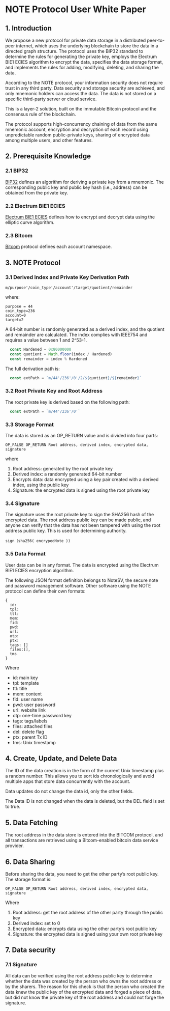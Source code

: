 # NOTE Protocol User White Paper

## 1. Introduction

We propose a new protocol for private data storage in a distributed peer-to-peer internet, which uses the underlying blockchain to store the data in a directed graph structure. The protocol uses the BIP32 standard to determine the rules for generating the private key, employs the Electrum BIE1 ECIES algorithm to encrypt the data, specifies the data storage format, and implements the rules for adding, modifying, deleting, and sharing the data.

According to the NOTE protocol, your information security does not require trust in any third party. Data security and storage security are achieved, and only mnemonic holders can access the data. The data is not stored on a specific third-party server or cloud service.

This is a layer-2 solution, built on the immutable Bitcoin protocol and the consensus rule of the blockchain.

The protocol supports high-concurrency chaining of data from the same mnemonic account, encryption and decryption of each record using unpredictable random public-private keys, sharing of encrypted data among multiple users, and other features.

## 2. Prerequisite Knowledge
### 2.1 BIP32

[BIP32](https://github.com/bitcoin/bips/blob/master/bip-0032.mediawiki) defines an algorithm for deriving a private key from a mnemonic. The corresponding public key and public key hash (i.e., address) can be obtained from the private key.

### 2.2 Electrum BIE1 ECIES

[Electrum BIE1 ECIES](https://github.com/benw46/BIE1) defines how to encrypt and decrypt data using the elliptic curve algorithm.

### 2.3 Bitcom

[Bitcom](https://bitcom.planaria.network/#/?id=bitcom) protocol defines each account namespace.

## 3. NOTE Protocol
### 3.1 Derived Index and Private Key Derivation Path

```plain
m/purpose'/coin_type'/account'/target/quotient/remainder
```
where:

```plain
purpose = 44
coin_type=236
account=0
target=2
```
A 64-bit number is randomly generated as a derived index, and the quotient and remainder are calculated. The index complies with IEEE754 and requires a value between 1 and 2^53-1.

```javascript
  const Hardened = 0x80000000
  const quotient = Math.floor(index / Hardened)
  const remainder = index % Hardened
```
The full derivation path is:
```javascript
  const extPath = `m/44'/236'/0'/2/${quotient}/${remainder}`
```
### 3.2 Root Private Key and Root Address

The root private key is derived based on the following path:

```javascript
  const extPath = `m/44'/236'/0'`
```
### 3.3 Storage Format

The data is stored as an OP_RETURN value and is divided into four parts:

```plain
OP_FALSE OP_RETURN Root address, derived index, encrypted data, signature
```
where 

1. Root address: generated by the root private key
2. Derived index: a randomly generated 64-bit number
3. Encrypts data: data encrypted using a key pair created with a derived index, using the public key
4. Signature: the encrypted data is signed using the root private key

### 3.4 Signature

The signature uses the root private key to sign the SHA256 hash of the encrypted data. The root address public key can be made public, and anyone can verify that the data has not been tampered with using the root address public key. This is used for determining authority.

```plain
sign（sha256( encrypedNote ))
```
### 3.5 Data Format

User data can be in any format. The data is encrypted using the Electrum BIE1 ECIES encryption algorithm.

The following JSON format definition belongs to NoteSV, the secure note and password management software. Other software using the NOTE protocol can define their own formats:


```plain
{
  id:
  tpl:
  ttl:
  mem:
  fid:
  pwd:
  url:
  otp:
  ptx:
  tags: []
  files:[],
  tms
}
```

Where

* id: main key
* tpl: template
* ttl: title
* mem: content
* fid: user name
* pwd: user password
* url: website link
* otp: one-time password key
* tags: tags/labels
* files: attached files
* del: delete flag
* ptx: parent Tx ID
* tms: Unix timestamp

## 4. Create, Update, and Delete Data

The ID of the data creation is in the form of the current Unix timestamp plus a random number. This allows you to sort ids chronologically and avoid multiple apps that store data concurrently with the account.

Data updates do not change the data id, only the other fields.

The Data ID is not changed when the data is deleted, but the DEL field is set to true.


## 5. Data Fetching

The root address in the data store is entered into the BITCOM protocol, and all transactions are retrieved using a Bitcom-enabled bitcoin data service provider.


## 6. Data Sharing

Before sharing the data, you need to get the other party’s root public key. The storage format is:


```plain
OP_FALSE OP_RETURN Root address, derived index, encrypted data, signature
```

Where

1. Root address: get the root address of the other party through the public key
2. Derived index: set to 0
3. Encrypted data: encrypts data using the other party’s root public key
4. Signature: the encrypted data is signed using your own root private key

## 7. Data security
### 7.1 Signature

All data can be verified using the root address public key to determine whether the data was created by the person who owns the root address or by the sharers. The reason for this check is that the person who created the data knew the public key of the encrypted data and forged a piece of data, but did not know the private key of the root address and could not forge the signature.


